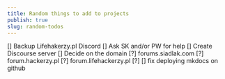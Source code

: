 ```yaml
---
title: Random things to add to projects
publish: true
slug: random-todos
---
```


[] Backup Lifehakerzy.pl Discord
 [] Ask SK and/or PW for help
[] Create Discourse server 
[] Decide on the domain 
 [?] forums.siadlak.com 
 [?] forum.hackerzy.pl
 [?] forum.lifehackerzy.pl
 [?] 
[] fix deploying mkdocs on github
